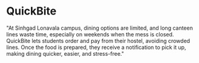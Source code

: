 # QuickBite
"At Sinhgad Lonavala campus, dining options are limited, and long canteen lines waste time, especially on weekends when the mess is closed. QuickBite lets students order and pay from their hostel, avoiding crowded lines. Once the food is prepared, they receive a notification to pick it up, making dining quicker, easier, and stress-free."

